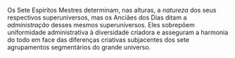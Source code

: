 Os Sete Espíritos Mestres determinam, nas alturas, a *natureza* dos seus respectivos superuniversos, mas os Anciães dos Dias ditam a *administração* desses mesmos superuniversos. Eles sobrepõem uniformidade administrativa à diversidade criadora e asseguram a harmonia do todo em face das diferenças criativas subjacentes dos sete agrupamentos segmentários do grande universo.